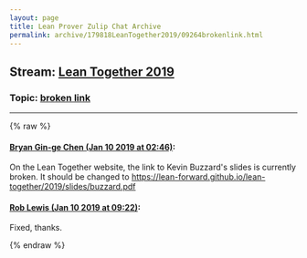 ```yaml
---
layout: page
title: Lean Prover Zulip Chat Archive 
permalink: archive/179818LeanTogether2019/09264brokenlink.html
---
```


## Stream: [Lean Together 2019](index.html)
### Topic: [broken link](09264brokenlink.html)

---


{% raw %}
#### [ Bryan Gin-ge Chen (Jan 10 2019 at 02:46)](https://leanprover.zulipchat.com/#narrow/stream/179818-Lean%20Together%202019/topic/broken%20link/near/154809207):
<p>On the Lean Together website, the link to Kevin Buzzard's slides is currently broken. It should be changed to <a href="https://lean-forward.github.io/lean-together/2019/slides/buzzard.pdf" target="_blank" title="https://lean-forward.github.io/lean-together/2019/slides/buzzard.pdf">https://lean-forward.github.io/lean-together/2019/slides/buzzard.pdf</a></p>

#### [ Rob Lewis (Jan 10 2019 at 09:22)](https://leanprover.zulipchat.com/#narrow/stream/179818-Lean%20Together%202019/topic/broken%20link/near/154823775):
<p>Fixed, thanks.</p>


{% endraw %}
